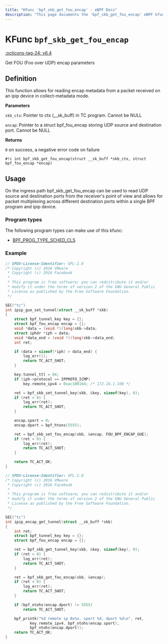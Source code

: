 ```yaml
---
title: "KFunc 'bpf_skb_get_fou_encap' - eBPF Docs"
description: "This page documents the 'bpf_skb_get_fou_encap' eBPF kfunc, including its defintion, usage, program types that can use it, and examples."
---
```

# KFunc `bpf_skb_get_fou_encap`

<!-- [FEATURE_TAG](bpf_skb_get_fou_encap) -->
[:octicons-tag-24: v6.4](https://github.com/torvalds/linux/commit/c50e96099edb134bf107fafc02715fbc4aa2277f)
<!-- [/FEATURE_TAG] -->

Get FOU (Foo over UDP) encap parameters

## Definition

This function allows for reading encap metadata from a packet received on an ipip device in collect-metadata mode.

**Parameters**

`skb_ctx`:  Pointer to ctx (__sk_buff) in TC program. Cannot be NULL

`encap`:    Pointer to a struct bpf_fou_encap storing UDP source and destination port. Cannot be NULL


 **Returns**

`0` on success, a negative error code on failure

<!-- [KFUNC_DEF] -->
`#!c int bpf_skb_get_fou_encap(struct __sk_buff *skb_ctx, struct bpf_fou_encap *encap)`
<!-- [/KFUNC_DEF] -->

## Usage

On the ingress path bpf_skb_get_fou_encap can be used to read UDP source and destination ports from the receiver's point of view and allows for packet multiplexing across different destination ports within a single BPF program and ipip device.

### Program types

The following program types can make use of this kfunc:

<!-- [KFUNC_PROG_REF] -->
- [BPF_PROG_TYPE_SCHED_CLS](../program-type/BPF_PROG_TYPE_SCHED_CLS.md)
<!-- [/KFUNC_PROG_REF] -->

### Example

```c
// SPDX-License-Identifier: GPL-2.0
/* Copyright (c) 2016 VMware
 * Copyright (c) 2016 Facebook
 *
 * This program is free software; you can redistribute it and/or
 * modify it under the terms of version 2 of the GNU General Public
 * License as published by the Free Software Foundation.
 */

SEC("tc")
int ipip_gue_set_tunnel(struct __sk_buff *skb)
{
	struct bpf_tunnel_key key = {};
	struct bpf_fou_encap encap = {};
	void *data = (void *)(long)skb->data;
	struct iphdr *iph = data;
	void *data_end = (void *)(long)skb->data_end;
	int ret;

	if (data + sizeof(*iph) > data_end) {
		log_err(1);
		return TC_ACT_SHOT;
	}

	key.tunnel_ttl = 64;
	if (iph->protocol == IPPROTO_ICMP)
		key.remote_ipv4 = 0xac100164; /* 172.16.1.100 */

	ret = bpf_skb_set_tunnel_key(skb, &key, sizeof(key), 0);
	if (ret < 0) {
		log_err(ret);
		return TC_ACT_SHOT;
	}

	encap.sport = 0;
	encap.dport = bpf_htons(5555);

	ret = bpf_skb_set_fou_encap(skb, &encap, FOU_BPF_ENCAP_GUE);
	if (ret < 0) {
		log_err(ret);
		return TC_ACT_SHOT;
	}

	return TC_ACT_OK;
}
```

```c
// SPDX-License-Identifier: GPL-2.0
/* Copyright (c) 2016 VMware
 * Copyright (c) 2016 Facebook
 *
 * This program is free software; you can redistribute it and/or
 * modify it under the terms of version 2 of the GNU General Public
 * License as published by the Free Software Foundation.
 */

SEC("tc")
int ipip_encap_get_tunnel(struct __sk_buff *skb)
{
	int ret;
	struct bpf_tunnel_key key = {};
	struct bpf_fou_encap encap = {};

	ret = bpf_skb_get_tunnel_key(skb, &key, sizeof(key), 0);
	if (ret < 0) {
		log_err(ret);
		return TC_ACT_SHOT;
	}

	ret = bpf_skb_get_fou_encap(skb, &encap);
	if (ret < 0) {
		log_err(ret);
		return TC_ACT_SHOT;
	}

	if (bpf_ntohs(encap.dport) != 5555)
		return TC_ACT_SHOT;

	bpf_printk("%d remote ip 0x%x, sport %d, dport %d\n", ret,
		   key.remote_ipv4, bpf_ntohs(encap.sport),
		   bpf_ntohs(encap.dport));
	return TC_ACT_OK;
}
```
